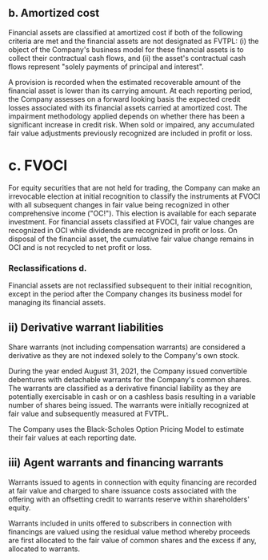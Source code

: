 ## b. Amortized cost

Financial assets are classified at amortized cost if both of the following criteria are met and the financial assets are not designated as FVTPL: (i) the object of the Company's business model for these financial assets is to collect their contractual cash flows, and (ii) the asset's contractual cash flows represent "solely payments of principal and interest".

A provision is recorded when the estimated recoverable amount of the financial asset is lower than its carrying amount. At each reporting period, the Company assesses on a forward looking basis the expected credit losses associated with its financial assets carried at amortized cost. The impairment methodology applied depends on whether there has been a significant increase in credit risk. When sold or impaired, any accumulated fair value adjustments previously recognized are included in profit or loss.

# c. FVOCI

For equity securities that are not held for trading, the Company can make an irrevocable election at initial recognition to classify the instruments at FVOCI with all subsequent changes in fair value being recognized in other comprehensive income ("OC!"). This election is available for each separate investment. For financial assets classified at FVOCI, fair value changes are recognized in OCI while dividends are recognized in profit or loss. On disposal of the financial asset, the cumulative fair value change remains in OCI and is not recycled to net profit or loss.

### Reclassifications d.

Financial assets are not reclassified subsequent to their initial recognition, except in the period after the Company changes its business model for managing its financial assets.

## ii) Derivative warrant liabilities

Share warrants (not including compensation warrants) are considered a derivative as they are not indexed solely to the Company's own stock.

During the year ended August 31, 2021, the Company issued convertible debentures with detachable warrants for the Company's common shares. The warrants are classified as a derivative financial liability as they are potentially exercisable in cash or on a cashless basis resulting in a variable number of shares being issued. The warrants were initially recognized at fair value and subsequently measured at FVTPL.

The Company uses the Black-Scholes Option Pricing Model to estimate their fair values at each reporting date.

## iii) Agent warrants and financing warrants

Warrants issued to agents in connection with equity financing are recorded at fair value and charged to share issuance costs associated with the offering with an offsetting credit to warrants reserve within shareholders' equity.

Warrants included in units offered to subscribers in connection with financings are valued using the residual value method whereby proceeds are first allocated to the fair value of common shares and the excess if any, allocated to warrants.